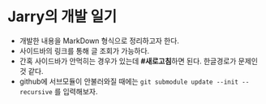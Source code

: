 # Jarry의 개발 일기

- 개발한 내용을 MarkDown 형식으로 정리하고자 한다.
- 사이드바의 링크를 통해 글 조회가 가능하다.
- 간혹 사이드바가 안먹히는 경우가 있는데 **#새로고침**하면 된다. 한글경로가 문제인 것 같다.
- github에 서브모듈이 안불러와질 때에는 `git submodule update --init --recursive` 를 입력해보자.

